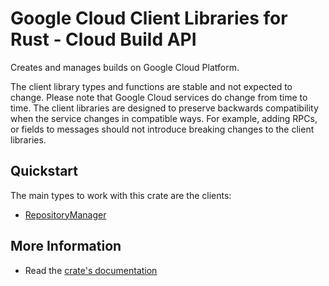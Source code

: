 # Google Cloud Client Libraries for Rust - Cloud Build API

<!-- Code generated by sidekick. DO NOT EDIT. -->


Creates and manages builds on Google Cloud Platform.

The client library types and functions are stable and not expected to change.
Please note that Google Cloud services do change from time to time. The client
libraries are designed to preserve backwards compatibility when the service
changes in compatible ways. For example, adding RPCs, or fields to messages
should not introduce breaking changes to the client libraries.

## Quickstart

The main types to work with this crate are the clients:

- [RepositoryManager]

## More Information

- Read the [crate's documentation](https://docs.rs/google-cloud-build-v2/latest/google-cloud-build-v2)

[RepositoryManager]: https://docs.rs/google-cloud-build-v2/latest/google_cloud_build_v2/client/struct.RepositoryManager.html
